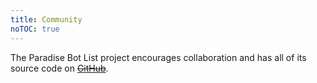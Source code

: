 ```yaml
---
title: Community
noTOC: true
---
```


The Paradise Bot List project encourages collaboration and has all of its source code on ~~[GitHub](https://github.com/TheRealToxicDev/Ninja-Bot-Source)~~.

<Overview />

